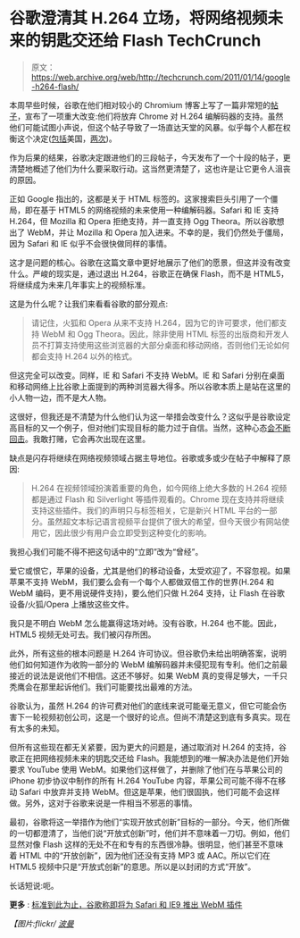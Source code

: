 # 谷歌澄清其 H.264 立场，将网络视频未来的钥匙交还给 Flash TechCrunch

> 原文：<https://web.archive.org/web/http://techcrunch.com/2011/01/14/google-h264-flash/>

本周早些时候，谷歌在他们相对较小的 Chromium 博客上写了一篇非常短的[帖子](https://web.archive.org/web/20230202232943/http://blog.chromium.org/2011/01/html-video-codec-support-in-chrome.html)，宣布了一项重大改变:他们将放弃 Chrome 对 H.264 编解码器的支持。虽然他们可能试图小声说，但这个帖子导致了一场直达天堂的风暴。似乎每个人都在权衡这个决定([包括](https://web.archive.org/web/20230202232943/https://techcrunch.com/2011/01/11/google-chrome-browser-h-264-video/)美国，[两次](https://web.archive.org/web/20230202232943/https://techcrunch.com/2011/01/11/google-flash/))。

作为后果的结果，谷歌决定跟进他们的三段帖子，今天发布了一个十段的帖子，更清楚地概述了他们为什么要采取行动。这当然更清楚了，这也许是让它更令人沮丧的原因。

正如 Google 指出的，这都是关于 HTML 标签的。这家搜索巨头引用了一个僵局，即在基于 HTML5 的网络视频的未来使用一种编解码器。Safari 和 IE 支持 H.264，但 Mozilla 和 Opera 拒绝支持，并一直支持 Ogg Theora。所以谷歌想出了 WebM，并让 Mozilla 和 Opera 加入进来。不幸的是，我们仍然处于僵局，因为 Safari 和 IE 似乎不会很快做同样的事情。

这才是问题的核心。谷歌在这篇文章中更好地展示了他们的愿景，但这并没有改变什么。严峻的现实是，通过退出 H.264，谷歌正在确保 Flash，而不是 HTML5，将继续成为未来几年事实上的视频标准。

这是为什么呢？让我们来看看谷歌的部分观点:

> 请记住，火狐和 Opera 从来不支持 H.264，因为它的许可要求，他们都支持 WebM 和 Ogg Theora。因此，除非使用 HTML 标签的出版商和开发人员不打算支持使用这些浏览器的大部分桌面和移动网络，否则他们无论如何都会支持 H.264 以外的格式。

但这完全可以改变。同样，IE 和 Safari 不支持 WebM。IE 和 Safari 分别在桌面和移动网络上比谷歌上面提到的两种浏览器大得多。所以谷歌本质上是站在这里的小人物一边，而不是大人物。

这很好，但我还是不清楚为什么他们认为这一举措会改变什么？这似乎是谷歌设定高目标的又一个例子，但对他们实现目标的能力过于自信。当然，这种心态[会不断回击](https://web.archive.org/web/20230202232943/https://techcrunch.com/2010/12/20/google-inception/)。我敢打赌，它会再次出现在这里。

缺点是闪存将继续在网络视频领域占据主导地位。谷歌或多或少在帖子中解释了原因:

> H.264 在视频领域扮演着重要的角色，如今网络上绝大多数的 H.264 视频都是通过 Flash 和 Silverlight 等插件观看的。Chrome 现在支持并将继续支持这些插件。我们的声明只与标签相关，它是新兴 HTML 平台的一部分。虽然超文本标记语言视频平台提供了很大的希望，但今天很少有网站使用它，因此很少有用户会立即受到这种变化的影响。

我担心我们可能不得不把这句话中的“立即”改为“曾经”。

爱它或恨它，苹果的设备，尤其是他们的移动设备，太受欢迎了，不容忽视。如果苹果不支持 WebM，我们要么会有一个每个人都做双倍工作的世界(H.264 和 WebM 编码，更不用说硬件支持)，要么他们只做 H.264 支持，让 Flash 在谷歌设备/火狐/Opera 上播放这些文件。

我只是不明白 WebM 怎么能赢得这场对峙。没有谷歌，H.264 也不能。因此，HTML5 视频无处可去。我们被闪存所困。

此外，所有这些的根本问题是 H.264 许可协议。但谷歌仍未给出明确答案，说明他们如何知道作为收购一部分的 WebM 编解码器并未侵犯现有专利。他们之前最接近的说法是说他们不相信。这还不够好。如果 WebM 真的变得足够大，一千只秃鹰会在那里起诉他们。我们可能要找出最难的方法。

谷歌认为，虽然 H.264 的许可费对他们的底线来说可能毫无意义，但它可能会伤害下一轮视频初创公司，这是一个很好的论点。但尚不清楚这到底有多真实。现在有太多的未知。

但所有这些现在都无关紧要，因为更大的问题是，通过取消对 H.264 的支持，谷歌正在把网络视频未来的钥匙交还给 Flash。我能想到的唯一解决办法是他们开始要求 YouTube 使用 WebM。如果他们这样做了，并删除了他们在与苹果公司的 iPhone 初步协议中制作的所有 H.264 YouTube 内容，苹果公司可能不得不在移动 Safari 中放弃并支持 WebM。但这是苹果，他们很固执，他们可能不会这样做。另外，这对于谷歌来说是一件相当不邪恶的事情。

最初，谷歌将这一举措作为他们“实现开放式创新”目标的一部分。今天，他们所做的一切都澄清了，当他们说“开放式创新”时，他们并不意味着一刀切。例如，他们显然对像 Flash 这样的无处不在和专有的东西很冷静。很明显，他们甚至不意味着 HTML 中的“开放创新”，因为他们还没有支持 MP3 或 AAC。所以它们在 HTML5 视频中只是“开放式创新”的意思。所以是以封闭的方式“开放”。

长话短说:呃。

**更多** : [标准到此为止，谷歌称即将为 Safari 和 IE9 推出 WebM 插件](https://web.archive.org/web/20230202232943/https://techcrunch.com/2011/01/14/webm-plugins/ "So Much For Standards, Google Says WebM Plugins Coming Soon For Safari And IE9")

*【图片:flickr/ [波曼](https://web.archive.org/web/20230202232943/http://www.flickr.com/photos/bohman/210977249/)*